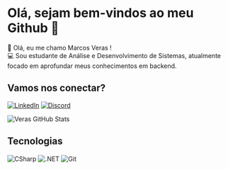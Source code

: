# Olá, sejam bem-vindos ao meu Github 👋

🔶 Olá, eu me chamo Marcos Veras ! <br> 💻 Sou estudante de Análise e Desenvolvimento de Sistemas, atualmente focado em aprofundar meus conhecimentos em backend. <br>

## Vamos nos conectar?

[![LinkedIn](https://img.shields.io/badge/LinkedIn-0077B5?style=for-the-badge&logo=linkedin&logoColor=white)](https://www.linkedin.com/in/marcos-veras-704753223/)
[![Discord](https://img.shields.io/badge/Discord-7289DA?style=for-the-badge&logo=discord&logoColor=white)](timozera)

![Veras GitHub Stats](https://github-readme-stats.vercel.app/api?username=imveras&show_icons=true&theme=tokyonight)


## Tecnologias
<div style="display: inline_block">
  <img align="center" alt="CSharp" src="https://img.shields.io/badge/C%23-239120?style=for-the-badge&logo=c-sharp&logoColor=white">
  <img align="center" alt=".NET" src="https://img.shields.io/badge/.NET-5C2D91?style=for-the-badge&logo=.net&logoColor=white">
   <img align="center" alt="Git" src="https://img.shields.io/badge/GIT-E44C30?style=for-the-badge&logo=git&logoColor=white">
  
</div>



<!--
**imveras/imveras** is a ✨ _special_ ✨ repository because its `README.md` (this file) appears on your GitHub profile.

Here are some ideas to get you started:

- 🔭 I’m currently working on ...
- 🌱 I’m currently learning ...
- 👯 I’m looking to collaborate on ...
- 🤔 I’m looking for help with ...
- 💬 Ask me about ...
- 📫 How to reach me: ...
- 😄 Pronouns: ...
- ⚡ Fun fact: ...
-->
